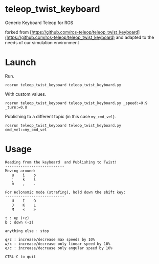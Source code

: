 # teleop_twist_keyboard
Generic Keyboard Teleop for ROS

forked from [https://github.com/ros-teleop/teleop_twist_keyboard](https://github.com/ros-teleop/teleop_twist_keyboard) and adapted to the needs of our simulation environment

# Launch
Run.
```
rosrun teleop_twist_keyboard teleop_twist_keyboard.py
```

With custom values.
```
rosrun teleop_twist_keyboard teleop_twist_keyboard.py _speed:=0.9 _turn:=0.8
```

Publishing to a different topic (in this case `my_cmd_vel`).
```
rosrun teleop_twist_keyboard teleop_twist_keyboard.py cmd_vel:=my_cmd_vel
```

# Usage
```
Reading from the keyboard  and Publishing to Twist!
---------------------------
Moving around:
   u    i    o
   j    k    l
   m    ,    .

For Holonomic mode (strafing), hold down the shift key:
---------------------------
   U    I    O
   J    K    L
   M    <    >

t : up (+z)
b : down (-z)

anything else : stop

q/z : increase/decrease max speeds by 10%
w/x : increase/decrease only linear speed by 10%
e/c : increase/decrease only angular speed by 10%

CTRL-C to quit
```

